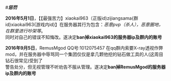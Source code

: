 #***惩罚***  

**2016年5月1日**，【【最强苦力】xiaokai963（正版id)zijiangsama{群id}xiaokai963{游戏内id}】在服务器其行为包含：*恶意pvp（杀人），恶意圈地，在群里进行吵架等*。  
同时对自己的错误不知悔改。遂决定**ban掉xiaokai963的服务器ip及群内的账号**  
  
  
**2016年9月5日**，RemusMgod QQ号:1012075457 在qq群内索要X-ray透视作弊mod，并在服务器中辱骂同一个集团仅仅是拿几颗他挖的钻石做工具的人(这周目钻石很常见)受到了  
警告处分，但无视管理不听劝告不服从管理。遂决定**ban掉RemusMgod的服务器ip及群内的账号**  
